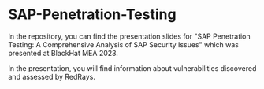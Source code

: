 # SAP-Penetration-Testing
In the repository, you can find the presentation slides for "SAP Penetration Testing: A Comprehensive Analysis of SAP Security Issues" which was presented at BlackHat MEA 2023.

In the presentation, you will find information about vulnerabilities discovered and assessed by RedRays.
